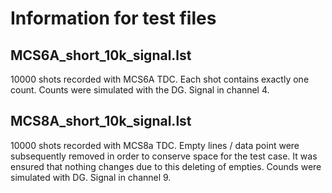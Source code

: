 # Information for test files

## MCS6A_short_10k_signal.lst

10000 shots recorded with MCS6A TDC. 
Each shot contains exactly one count.
Counts were simulated with the DG.
Signal in channel 4.

## MCS8A_short_10k_signal.lst

10000 shots recorded with MCS8a TDC.
Empty lines / data point were subsequently 
removed in order to conserve space for the 
test case. 
It was ensured that nothing changes due to this deleting of empties.
Counds were simulated with DG.
Signal in channel 9.


